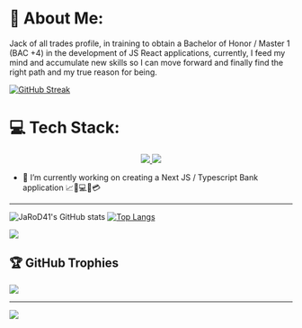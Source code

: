 # 💫 About Me:
Jack of all trades profile, in training to obtain a Bachelor of Honor / Master 1 (BAC +4) in the development of JS React applications, currently, I feed my mind and accumulate new skills so I can move forward and finally find the right path and my true reason for being.


[![GitHub Streak](https://streak-stats.demolab.com?user=JaRoD41&theme=tokyonight&date_format=j%20M%5B%20Y%5D)](https://git.io/streak-stats)

# 💻 Tech Stack:

<p align="center">
  <a href="https://skillicons.dev">
    <img src="https://skillicons.dev/icons?i=bootstrap,css,express,figma,git,github,html,js,jest,materialui,mongodb,nextjs,nodejs,ps,postman" />
    <img src="https://skillicons.dev/icons?i=react,sass,d3,docker,redux,styledcomponents,ts,vercel,vite,vscode" />
  </a>
</p>

- 🔭 I’m currently working on creating a Next JS / Typescript Bank application 📈🏦💻💶💳

---

![JaRoD41's GitHub stats](https://github-readme-stats.vercel.app/api?username=JaRoD41&theme=tokyonight&count_private=true)
[![Top Langs](https://github-readme-stats.vercel.app/api/top-langs/?username=JaRoD41&theme=tokyonight&layout=compact)](https://github.com/anuraghazra/github-readme-stats)<br/>

![]([https://github-readme-stats.vercel.app](https://kasa-git-main-jarod41.vercel.app/)/api/top-langs/?username=JaRoD41&theme=tokyonight&hide_border=false&include_all_commits=true&count_private=true&layout=compact)

## 🏆 GitHub Trophies
![](https://github-profile-trophy.vercel.app/?username=JaRoD41&theme=tokyonight&no-frame=true&no-bg=true&margin-w=4)

---
[![](https://visitcount.itsvg.in/api?id=JaRoD41&icon=7&color=6)](https://visitcount.itsvg.in)

<!--
**JaRoD41/JaRoD41** is a ✨ _special_ ✨ repository because its `README.md` (this file) appears on your GitHub profile.

Here are some ideas to get you started:

- 🔭 I’m currently working on ...
- 🌱 I’m currently learning ...
- 👯 I’m looking to collaborate on ...
- 🤔 I’m looking for help with ...
- 💬 Ask me about ...
- 📫 How to reach me: ...
- 😄 Pronouns: ...
- ⚡ Fun fact: ...
-->
